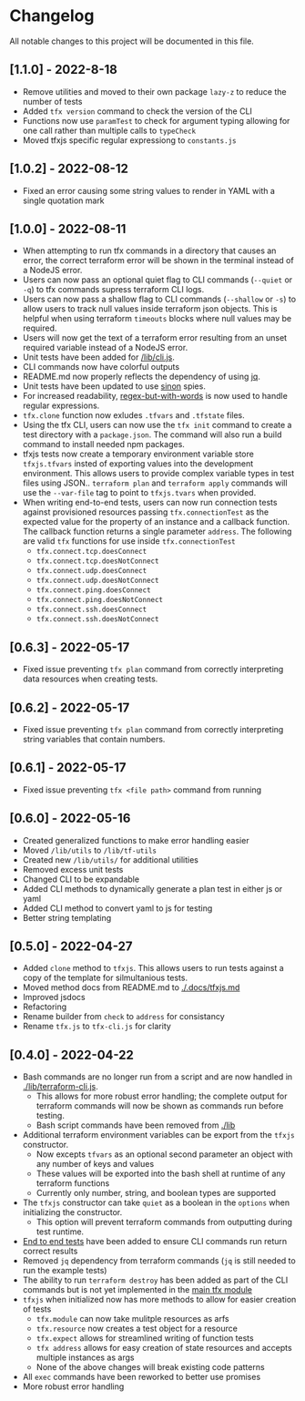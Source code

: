 # Changelog

All notable changes to this project will be documented in this file.

## [1.1.0] - 2022-8-18

- Remove utilities and moved to their own package `lazy-z` to reduce the number of tests
- Added `tfx version` command to check the version of the CLI
- Functions now use `paramTest` to check for argument typing allowing for one call rather than multiple calls to `typeCheck`
- Moved tfxjs specific regular expressiong to `constants.js`

## [1.0.2] - 2022-08-12

- Fixed an error causing some string values to render in YAML with a single quotation mark

## [1.0.0] - 2022-08-11

- When attempting to run tfx commands in a directory that causes an error, the correct terraform error will be shown in the terminal instead of a NodeJS error.
- Users can now pass an optional quiet flag to CLI commands (`--quiet` or `-q`) to tfx commands supress terraform CLI logs.
- Users can now pass a shallow flag to CLI commands (`--shallow` or `-s`) to allow users to track null values inside terraform json objects. This is helpful when using terraform `timeouts` blocks where null values may be required.
- Users will now get the text of a terraform error resulting from an unset required variable instead of a NodeJS error.
- Unit tests have been added for [/lib/cli.js](./lib/cli.js).
- CLI commands now have colorful outputs
- README.md now properly reflects the dependency of using [jq](https://stedolan.github.io/jq/download/).
- Unit tests have been updated to use [sinon](https://sinonjs.org/) spies.
- For increased readability, [regex-but-with-words](https://www.npmjs.com/package/regex-but-with-words) is now used to handle regular expressions.
- `tfx.clone` function now exludes `.tfvars` and `.tfstate` files.
- Using the tfx CLI, users can now use the `tfx init` command to create a test directory with a `package.json`. The command will also run a build command to install needed npm packages.
- tfxjs tests now create a temporary environment variable store `tfxjs.tfvars` insted of exporting values into the development environment. This allows users to provide complex variable types in test files using JSON.. `terraform plan` and `terraform apply` commands will use the `--var-file` tag to point to `tfxjs.tvars` when provided.
- When writing end-to-end tests, users can now run connection tests against provisioned resources passing `tfx.connectionTest` as the expected value for the property of an instance and a callback function. The callback function returns a single parameter `address`. The following are valid `tfx` functions for use inside `tfx.connectionTest`
    - `tfx.connect.tcp.doesConnect`
    - `tfx.connect.tcp.doesNotConnect`
    - `tfx.connect.udp.doesConnect`
    - `tfx.connect.udp.doesNotConnect`
    - `tfx.connect.ping.doesConnect`
    - `tfx.connect.ping.doesNotConnect`
    - `tfx.connect.ssh.doesConnect`
    - `tfx.connect.ssh.doesNotConnect`

## [0.6.3] - 2022-05-17

- Fixed issue preventing `tfx plan` command from correctly interpreting data resources when creating tests.

## [0.6.2] - 2022-05-17

- Fixed issue preventing `tfx plan` command from correctly interpreting string variables that contain numbers.

## [0.6.1] - 2022-05-17

- Fixed issue preventing `tfx <file path>` command from running

## [0.6.0] - 2022-05-16

- Created generalized functions to make error handling easier
- Moved `/lib/utils` to `/lib/tf-utils`
- Created new `/lib/utils/` for additional utilities
- Removed excess unit tests
- Changed CLI to be expandable
- Added CLI methods to dynamically generate a plan test in either js or yaml
- Added CLI method to convert yaml to js for testing
- Better string templating

## [0.5.0] - 2022-04-27

- Added `clone` method to `tfxjs`. This allows users to run tests against a copy of the template for silmultanious tests.
- Moved method docs from README.md to [./.docs/tfxjs.md](./.docs/tfxjs.md)
- Improved jsdocs
- Refactoring
- Rename builder from `check` to `address` for consistancy
- Rename `tfx.js` to `tfx-cli.js` for clarity

## [0.4.0] - 2022-04-22

- Bash commands are no longer run from a script and are now handled in [./lib/terraform-cli.js](./lib/terraform-cli.js).
    - This allows for more robust error handling; the complete output for terraform commands will now be shown as commands run before testing.
    - Bash script commands have been removed from [./lib](./lib)
- Additional terraform environment variables can be export from the `tfxjs` constructor.
    - Now excepts `tfvars` as an optional second parameter an object with any number of keys and values
    - These values will be exported into the bash shell at runtime of any terraform functions
    - Currently only number, string, and boolean types are supported
- The `tfxjs` constructor can take `quiet` as a boolean in the `options` when initializing the constructor. 
    - This option will prevent terraform commands from outputting during test runtime.
- [End to end tests](./e2e-tests/) have been added to ensure CLI commands run return correct results
- Removed `jq` dependency from terraform commands (`jq` is still needed to run the example tests)
- The ability to run `terraform destroy` has been added as part of the CLI commands but is not yet implemented in the [main tfx module](./lib/index.js)
- `tfxjs` when initialized now has more methods to allow for easier creation of tests
    - `tfx.module` can now take mulitple resources as arfs
    - `tfx.resource` now creates a test object for a resource
    - `tfx.expect` allows for streamlined writing of function tests
    - `tfx address` allows for easy creation of state resources and accepts multiple instances as args
    - None of the above changes will break existing code patterns
- All `exec` commands have been reworked to better use promises
- More robust error handling
